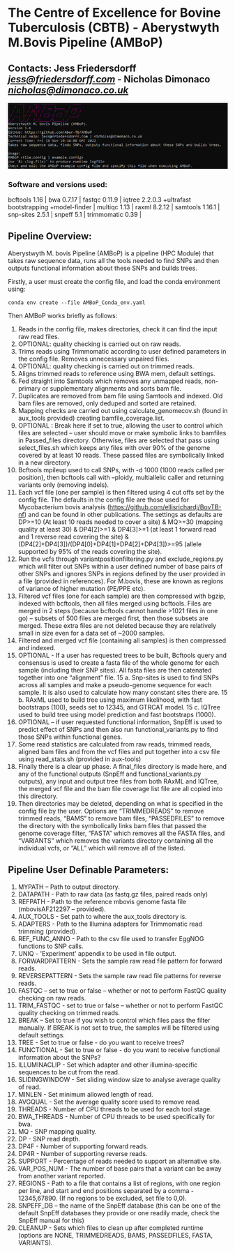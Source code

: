 # The Centre of Excellence for Bovine Tuberculosis (CBTB) - Aberystwyth M.Bovis Pipeline (AMBoP)
## Contacts: Jess Friedersdorff  *jess@friedersdorff.com* - Nicholas Dimonaco *nicholas@dimonaco.co.uk*

![splash_screen](splash_screen_AMBoP_1.6.PNG)

### Software and versions used:
bcftools  1.16 | 
bwa  0.7.17 |
fastqc  0.11.9 |
iqtree  2.2.0.3 
+ultrafast bootstrapping
+model-finder |
multiqc  1.13 |
raxml  8.2.12 |
samtools  1.16.1 |
snp-sites  2.5.1 |
snpeff  5.1 |
trimmomatic  0.39 |



## Pipeline Overview: 
Aberystwyth M. bovis Pipeline (AMBoP) is a pipeline (HPC Module) that takes raw sequence data, runs all the tools needed to find SNPs and 
then outputs functional information about these SNPs and builds trees.

Firstly, a user must create the config file, and load the conda environment using:
```
conda env create --file AMBoP_Conda_env.yaml
```
Then AMBoP works briefly as follows:
1. Reads in the config file, makes directories, check it can find the input raw read files.
2. OPTIONAL: quality checking is carried out on raw reads. 
3. Trims reads using Trimmomatic according to user defined parameters in the config file. Removes unnecessary unpaired files.
4. OPTIONAL: quality checking is carried out on trimmed reads. 
5. Aligns trimmed reads to reference using BWA mem, default settings.
6. Fed straight into Samtools which removes any unmapped reads, non-primary or supplementary alignments and sorts bam file.
7. Duplicates are removed from bam file using Samtools and indexed. Old bam files are removed, only deduped and sorted are retained.
8. Mapping checks are carried out using calculate_genomecov.sh (found in aux_tools provided) creating bamfile_coverage.list.
9. OPTIONAL : Break here if set to true, allowing the user to control which files are selected – user should move or make symbolic links to bamfiles in Passed_files directory. Otherwise, files are selected that pass using select_files.sh which keeps any files with over 90% of the genome covered by at least 10 reads. These passed files are symbolically linked in a new directory.
10. Bcftools mpileup used to call SNPs, with -d 1000 (1000 reads called per position), then bcftools call with –ploidy, multiallelic caller and returning variants only (removing indels).
11. Each vcf file (one per sample) is then filtered using 4 cut offs set by the config file. The defaults in the config file are those used for Mycobacterium bovis analysis (https://github.com/ellisrichardj/BovTB-nf) and can be found in other publications. The settings as defaults are DP>=10 (At least 10 reads needed to cover a site) & MQ>=30 (mapping quality at least 30) & DP4[2]>=1 & DP4[3]>=1 (at least 1 forward read and 1 reverse read covering the site) & (DP4[2]+DP4[3])/(DP4[0]+DP4[1]+DP4[2]+DP4[3])>=95 (allele supported by 95% of the reads covering the site).  
12. Run the vcfs through variantpositionfiltering.py and exclude_regions.py which will filter out SNPs within a user defined number of base pairs of other SNPs and ignores SNPs in regions defined by the user provided in a file (provided in references). For M.bovis, these are known as regions of variance of higher mutation (PE/PPE etc). 
13. Filtered vcf files (one for each sample) are then compressed with bgzip, indexed with bcftools, then all files merged using bcftools. Files are merged in 2 steps (because bcftools cannot handle >1021 files in one go) – subsets of 500 files are merged first, then those subsets are merged. These extra files are not deleted because they are relatively small in size even for a data set of ~2000 samples.
14. Filtered and merged vcf file (containing all samples) is then compressed and indexed.
15. OPTIONAL - If a user has requested trees to be built, Bcftools query and consensus is used to create a fasta file of the whole genome for each sample (including their SNP sites). All fasta files are then catenated together into one “alignment” file. 
15 a. Snp-sites is used to find SNPs across all samples and make a pseudo-genome sequence for each sample. It is also used to calculate how many constant sites there are.
15 b. RAxML used to build tree using maximum likelihood, with fast bootstraps (100), seeds set to 12345, and GTRCAT model.
15 c. IQTree used to build tree using model prediction and fast bootstraps (1000).
16. OPTIONAL – if user requested functional information,  SnpEff is used to predict effect of SNPs and then also run functional_variants.py to find those SNPs within functional genes.
17. Some read statistics are calculated from raw reads, trimmed reads, aligned bam files and from the vcf files and put together into a csv file using read_stats.sh (provided in aux-tools)
18. Finally there is a clear up phase. A final_files directory is made here, and any of the functional outputs (SnpEff and functional_variants.py outputs), any input and output tree files from both RAxML and IQTree, the merged vcf file and the bam file coverage list file are all copied into this directory.
19. Then directories may be deleted, depending on what is specified in the config file by the user. Options are “TRIMMEDREADS” to remove trimmed reads, “BAMS” to remove bam files, “PASSEDFILES” to remove the directory with the symbolically links bam files that passed the genome coverage filter, “FASTA” which removes all the FASTA files, and “VARIANTS” which removes the variants directory containing all the individual vcfs, or “ALL” which will remove all of the listed.

## Pipeline User Definable Parameters:

1.	MYPATH – Path to output directory.
2.	DATAPATH - Path to raw data (as fastq.gz files, paired reads only)
3.	REFPATH - Path to the reference mbovis genome fasta file (mbovisAF212297 – provided).
4.	AUX_TOOLS - Set path to where the aux_tools directory is.
5.	ADAPTERS - Path to the Illumina adapters for Trimmomatic read trimming (provided).
6.	REF_FUNC_ANNO - Path to the csv file used to transfer EggNOG functions to SNP calls.
7.	UNIQ - 'Experiment' appendix to be used in file output.
8.	FORWARDPATTERN - Sets the sample raw read file pattern for forward reads.
9.	REVERSEPATTERN - Sets the sample raw read file patterns for reverse reads.
10.	FASTQC – set to true or false – whether or not to perform FastQC quality checking on raw reads.
11.	TRIM_FASTQC - set to true or false – whether or not to perform FastQC quality checking on trimmed reads.
12.	BREAK – Set to true if you wish to control which files pass the filter manually. If BREAK is not set to true, the samples will be filtered using default settings.
13.	TREE - Set to true or false - do you want to receive trees?
14.	FUNCTIONAL - Set to true or false - do you want to receive functional information about the SNPs?
15.	ILLUMINACLIP - Set which adapter and other illumina-specific sequences to be cut from the read.
16.	SLIDINGWINDOW - Set sliding window size to analyse average quality of read.
17.	MINLEN - Set minimum allowed length of read.
18.	AVGQUAL - Set the average quality score used to remove read.
19.	THREADS - Number of CPU threads to be used for each tool stage.
20.	BWA_THREADS - Number of CPU threads to be used specifically for bwa.
21.	MQ - SNP mapping quality.
22.	DP - SNP read depth.
23.	DP4F - Number of supporting forward reads.
24.	DP4R - Number of supporting reverse reads.
25.	SUPPORT - Percentage of reads needed to support an alternative site.
26.	VAR_POS_NUM - The number of base pairs that a variant can be away from another variant reported.
27.	REGIONS - Path to a file that contains a list of regions, with one region per line, and start and end positions separated by a comma - 12345,67890. (If no regions to be excluded, set file to 0,0).
28.	SNPEFF_DB – the name of the SnpEff database (this can be one of the default SnpEff databases they provide or one readily made, check the SnpEff manual for this)
29.	CLEANUP - Sets which files to clean up after completed runtime (options are NONE, TRIMMEDREADS, BAMS, PASSEDFILES, FASTA, VARIANTS).


